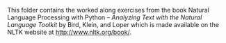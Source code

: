 This folder contains the worked along exercises from the book Natural Language Processing with Python – _Analyzing Text with the Natural Language Toolkit_ by Bird, Klein, and Loper which is made available on the NLTK website at http://www.nltk.org/book/.